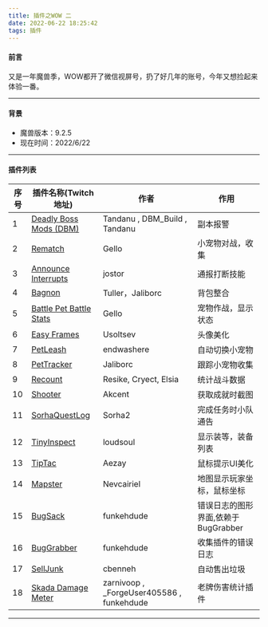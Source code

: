 ```yaml
---
title: 插件之WOW 二
date: 2022-06-22 18:25:42
tags: 插件
---
```

 
#### 前言

又是一年魔兽季，WOW都开了微信视屏号，扔了好几年的账号，今年又想捡起来体验一番。
<!-- more -->
* * * 

#### 背景
- 魔兽版本：9.2.5
- 现在时间：2022/6/22

* * *
#### 插件列表

序号 | 插件名称(Twitch地址) | 作者 | 作用
---  | ------ | ---- | ----
1 | [Deadly Boss Mods (DBM)](https://www.curseforge.com/wow/addons/deadly-boss-mods) | Tandanu , DBM_Build , Tandanu | 副本报警
2 | [Rematch](https://www.curseforge.com/wow/addons/rematch) | Gello | 小宠物对战，收集
3 | [Announce Interrupts](https://www.curseforge.com/wow/addons/announce-interrupts) | jostor | 通报打断技能
4 | [Bagnon](https://www.curseforge.com/wow/addons/bagnon) | Tuller，Jaliborc | 背包整合
5 | [Battle Pet Battle Stats](https://www.curseforge.com/wow/addons/battle-pet-battle-stats) | Gello | 宠物作战，显示状态
6 | [Easy Frames](https://www.curseforge.com/wow/addons/easy-frames) | Usoltsev | 头像美化
7 | [PetLeash](https://www.curseforge.com/wow/addons/petleash) | endwashere | 自动切换小宠物
8 | [PetTracker](https://www.curseforge.com/wow/addons/pettracker) | Jaliborc | 跟踪小宠物收集
9 | [Recount](https://www.curseforge.com/wow/addons/recount) | Resike, Cryect, Elsia | 统计战斗数据
10 | [Shooter](https://www.curseforge.com/wow/addons/shooter) | Akcent | 获取成就时截图
11 | [SorhaQuestLog](https://www.curseforge.com/wow/addons/sorhaquestlog) | Sorha2 | 完成任务时小队通告
12 | [TinyInspect](https://www.curseforge.com/wow/addons/itemlevel-anywhere) | loudsoul | 显示装等，装备列表
13 | [TipTac](https://www.curseforge.com/wow/addons/tip-tac) | Aezay | 鼠标提示UI美化
14 | [Mapster](https://www.curseforge.com/wow/addons/mapster) | Nevcairiel | 地图显示玩家坐标，鼠标坐标
15 | [BugSack](https://www.curseforge.com/wow/addons/bug-grabber) | funkehdude | 错误日志的图形界面,依赖于BugGrabber
16 | [BugGrabber](https://www.curseforge.com/wow/addons/bug-grabber) | funkehdude | 收集插件的错误日志
17 | [SellJunk](https://www.wowace.com/projects/sell-junk) | cbenneh | 自动售出垃圾
18 | [Skada Damage Meter](https://www.wowace.com/projects/skada) | zarnivoop , _ForgeUser405586 , funkehdude | 老牌伤害统计插件

* * * 

 
